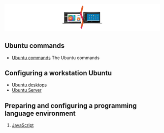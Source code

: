 # ![Configuring a development environment Ubuntu  - 2025](/Assets/images/ubuntu1.png)

## Ubuntu commands

* [Ubuntu commands](/Ubuntu/commands-line.md#ubuntu-command) The Ubuntu commands

## Configuring a workstation Ubuntu

* [Ubuntu desktops](./ubuntu-desktop.md#table-of-contents)
* [Ubuntu Server](./ubuntu-server.md)

## Preparing and configuring a programming language environment

1. [JavaScript](/Programming-environment/javascript/javascript-environment.md#table-of-contents)
